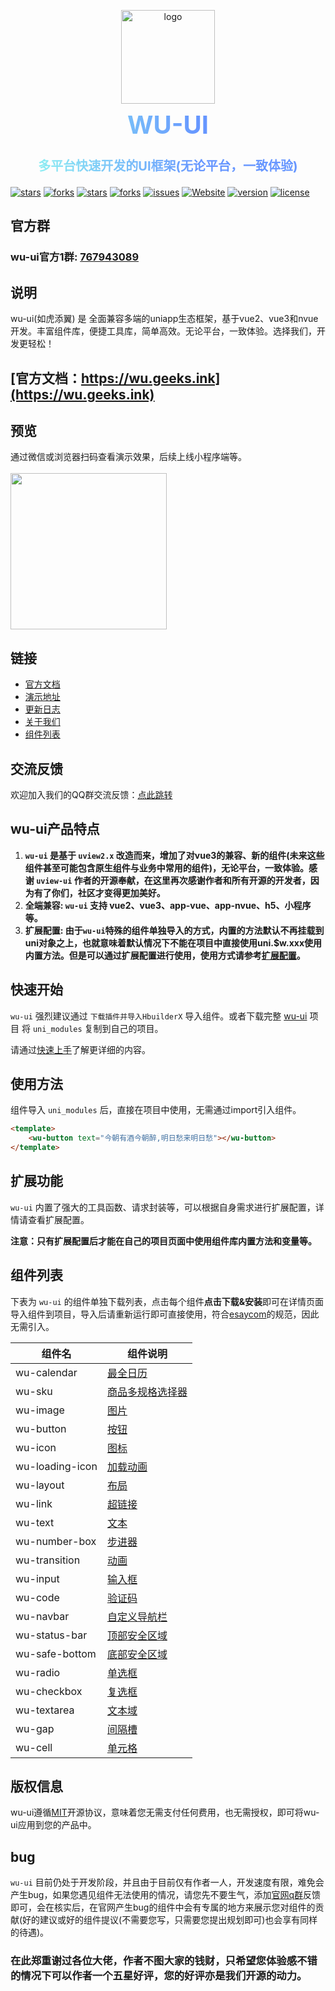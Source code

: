 <p align="center">
    <img alt="logo" src="https://wu.geeks.ink/logo.png?v2" width="150">
</p>
<strong>
    <h3 align="center" size="40px" style="
        margin: 0 0 30px;
        line-height: 40px !important;
        font-size: 40px !important;
        font-weight: bold;
        background: linear-gradient(to right, #94fcf0 0%, #6696ff 60%);
        -webkit-background-clip: text;
        color: transparent;">
        WU-UI
    </h3>
</strong>
<h3 align="center" size="20px" style="
    font-size: 20px;
    font-weight: bold; 
    background: linear-gradient(to right, #94fcf0 0%, #6696ff 60%);
    -webkit-background-clip: text;
    color: transparent;">多平台快速开发的UI框架(无论平台，一致体验)
</h3>

[![stars](https://gitee.com/ardentlys/wu-ui/badge/star.svg?theme=gvp)](https://gitee.com/ardentlys/wu-ui)
[![forks](https://gitee.com/ardentlys/wu-ui/badge/fork.svg?theme=gvp)](https://gitee.com/ardentlys/wu-ui)
[![stars](https://img.shields.io/github/stars/ardentlys/wu-ui?style=flat-square&logo=GitHub)](https://github.com/ardentlys/wu-ui)
[![forks](https://img.shields.io/github/forks/ardentlys/wu-ui?style=flat-square&logo=GitHub)](https://github.com/ardentlys/wu-ui)
[![issues](https://img.shields.io/github/issues/ardentlys/wu-ui?style=flat-square&logo=GitHub)](https://github.com/ardentlys/wu-ui/issues)
[![Website](https://img.shields.io/badge/wuui-Up-ui?style=flat-square)](https://wu.geeks.ink/)
[![version](https://img.shields.io/github/package-json/v/ardentlys/wu-ui)](https://wu.geeks.ink/zh-CN/components/changelog.html)
[![license](https://img.shields.io/github/license/ardentlys/wu-ui)](https://en.wikipedia.org/wiki/MIT_License)

## 官方群
### wu-ui官方1群: <a href="https://qm.qq.com/cgi-bin/qm/qr?k=wMDUlZILOnS_yBmzBYH1ADD85NqdC9uE&amp;jump_from=webapi&amp;authKey=8RK3knFoAV6/a/HnDEUWorC8EKN1RNezJJ4Y0CZoVU4RcOOGLoYwK79FhKEorai0" target="_blank">767943089</a>

## 说明
wu-ui(如虎添翼) 是 全面兼容多端的uniapp生态框架，基于vue2、vue3和nvue开发。丰富组件库，便捷工具库，简单高效。无论平台，一致体验。选择我们，开发更轻松！

## [官方文档：https://wu.geeks.ink](https://wu.geeks.ink)


## 预览
通过微信或浏览器扫码查看演示效果，后续上线小程序端等。
<br>
<br>
<img src="https://wu.geeks.ink/ys.png?v2" width="250" height="250" >

## 链接

- [官方文档](https://wu.geeks.ink)
- [演示地址](https://h5.wu.geeks.ink)
- [更新日志](https://wu.geeks.ink/zh-CN/components/changelog.html)
- [关于我们](https://wu.geeks.ink/cooperation/about.html)
- [组件列表](#组件列表)

## 交流反馈
欢迎加入我们的QQ群交流反馈：[点此跳转](https://wu.geeks.ink/zh-CN/components/qqFeedBack.html)

## wu-ui产品特点
1. **`wu-ui` 是基于 `uview2.x` 改造而来，增加了对vue3的兼容、新的组件(未来这些组件甚至可能包含原生组件与业务中常用的组件)，无论平台，一致体验。感谢 `uview-ui` 作者的开源奉献，在这里再次感谢作者和所有开源的开发者，因为有了你们，社区才变得更加美好。**
2. **全端兼容: `wu-ui` 支持 vue2、vue3、app-vue、app-nvue、h5、小程序等。**
3. **扩展配置: 由于`wu-ui`特殊的组件单独导入的方式，内置的方法默认不再挂载到uni对象之上，也就意味着默认情况下不能在项目中直接使用uni.$w.xxx使用内置方法。但是可以通过扩展配置进行使用，使用方式请参考[扩展配置](https://wu.geeks.ink/zh-CN/components/extendedConfiguration.html)。**

## 快速开始
`wu-ui` 强烈建议通过 `下载插件并导入HbuilderX` 导入组件。或者下载完整 [wu-ui](https://ext.dcloud.net.cn/plugin?id=13992) 项目 将 `uni_modules` 复制到自己的项目。

请通过[快速上手](https://wu.geeks.ink/zh-CN/components/quickStart.html)了解更详细的内容。

## 使用方法
组件导入 `uni_modules` 后，直接在项目中使用，无需通过import引入组件。

```html
<template>
	<wu-button text="今朝有酒今朝醉,明日愁来明日愁"></wu-button>
</template>
```

## 扩展功能
`wu-ui` 内置了强大的工具函数、请求封装等，可以根据自身需求进行扩展配置，详情请查看扩展配置。

**注意：只有扩展配置后才能在自己的项目页面中使用组件库内置方法和变量等。**

## 组件列表
下表为 `wu-ui` 的组件单独下载列表，点击每个组件**点击下载&安装**即可在详情页面导入组件到项目，导入后请重新运行即可直接使用，符合[esaycom](https://uniapp.dcloud.net.cn/component/#easycom%E7%BB%84%E4%BB%B6%E8%A7%84%E8%8C%83)的规范，因此无需引入。

| 组件名 | 组件说明 |
| ----- | -------- |
| wu-calendar | [最全日历](https://wu.geeks.ink/zh-CN/components/calendar.html) |
| wu-sku | [商品多规格选择器](https://wu.geeks.ink/zh-CN/components/sku.html) |
| wu-image | [图片](https://wu.geeks.ink/zh-CN/components/image.html) |
| wu-button | [按钮](https://wu.geeks.ink/zh-CN/components/button.html) |
| wu-icon | [图标](https://wu.geeks.ink/zh-CN/components/icon.html) |
| wu-loading-icon | [加载动画](https://wu.geeks.ink/zh-CN/components/loadingIcon.html) |
| wu-layout | [布局](https://wu.geeks.ink/zh-CN/components/layout.html) |
| wu-link | [超链接](https://wu.geeks.ink/zh-CN/components/link.html) |
| wu-text | [文本](https://wu.geeks.ink/zh-CN/components/text.html) |
| wu-number-box | [步进器](https://wu.geeks.ink/zh-CN/components/numberBox.html) |
| wu-transition | [动画](https://wu.geeks.ink/zh-CN/components/transition.html) |
| wu-input | [输入框](https://wu.geeks.ink/zh-CN/components/input.html) |
| wu-code | [验证码](https://wu.geeks.ink/zh-CN/components/code.html) |
| wu-navbar | [自定义导航栏](https://wu.geeks.ink/zh-CN/components/navbar.html) |
| wu-status-bar | [顶部安全区域](https://ext.dcloud.net.cn/plugin?name=wu-status-bar) |
| wu-safe-bottom | [底部安全区域](https://ext.dcloud.net.cn/plugin?name=wu-safe-bottom) |
| wu-radio | [单选框](https://wu.geeks.ink/zh-CN/components/radio.html) |
| wu-checkbox | [复选框](https://wu.geeks.ink/zh-CN/components/checkbox.html) |
| wu-textarea | [文本域](https://wu.geeks.ink/zh-CN/components/textarea.html) |
| wu-gap | [间隔槽](https://wu.geeks.ink/zh-CN/components/gap.html) |
| wu-cell | [单元格](https://wu.geeks.ink/zh-CN/components/cell.html) |

## 版权信息
wu-ui遵循[MIT](https://en.wikipedia.org/wiki/MIT_License)开源协议，意味着您无需支付任何费用，也无需授权，即可将wu-ui应用到您的产品中。

## **bug**
`wu-ui` 目前仍处于开发阶段，并且由于目前仅有作者一人，开发速度有限，难免会产生bug，如果您遇见组件无法使用的情况，请您先不要生气，添加[官网q群](https://wu.geeks.ink/zh-CN/components/qqFeedBack.html)反馈即可，会在核实后，在官网产生bug的组件中会有专属的地方来展示您对组件的贡献(好的建议或好的组件提议(不需要您写，只需要您提出规划即可)也会享有同样的待遇)。

### **在此郑重谢过各位大佬，作者不图大家的钱财，只希望您体验感不错的情况下可以作者一个五星好评，您的好评亦是我们开源的动力。**


